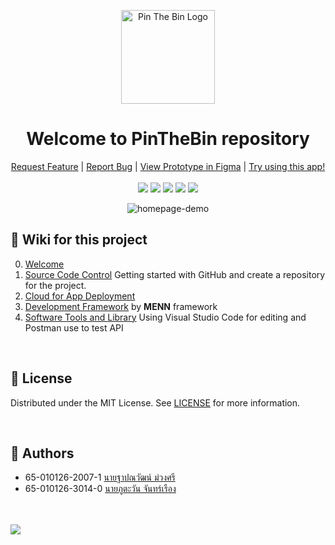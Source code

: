 <p align="center">
  <img src="https://github.com/ATOMIC09/PinTheBin/assets/66838025/609dc6ea-c31b-4ba3-b267-9d64933a46df" alt="Pin The Bin Logo" width="150" height="150">
  <h1 align="center">Welcome to PinTheBin repository</h3>
</p>

<p align="center">
  <a href="https://github.com/CprE-KMUTNB/PinTheBin_by_Phutawan/issues">Request Feature</a>
  |
  <a href="https://github.com/CprE-KMUTNB/PinTheBin_by_Phutawan/issues">Report Bug</a>
  |
  <a href="https://www.figma.com/file/f2s3216X8QMufOLoHEMDZT/PinTheBinFrontendV1?type=design&node-id=0%3A1&mode=design&t=7SBPC1QQjXNYJGVF-1&authuser=0">View Prototype in Figma</a>
  |
  <a href="https://pinthebin.vercel.app/">Try using this app!</a>
  <br/>
  <br/>
  <img src="https://img.shields.io/github/contributors/CprE-KMUTNB/PinTheBin_by_Phutawan?color=dark-green">
  <img src="https://img.shields.io/github/forks/CprE-KMUTNB/PinTheBin_by_Phutawan?style=social">
  <img src="https://img.shields.io/github/stars/CprE-KMUTNB/PinTheBin_by_Phutawan?style=social">
  <img src="https://img.shields.io/github/issues/CprE-KMUTNB/PinTheBin_by_Phutawan">
  <img src="https://img.shields.io/github/license/CprE-KMUTNB/PinTheBin_by_Phutawan">
  <br/>

<div align="center">
  <img src="https://github.com/CprE-KMUTNB/PinTheBin-Clone/assets/66838025/a06ad9d3-8b1f-439c-a9db-921fb0159aa0" alt="homepage-demo">
</div>

## 📃 Wiki for this project
0. [Welcome](https://github.com/CprE-KMUTNB/PinTheBin_by_Phutawan/wiki/00-%E2%80%90-Welcome)
1. [Source Code Control](https://github.com/CprE-KMUTNB/PinTheBin_by_Phutawan/wiki/01-%E2%80%90-Source-Code-Control) Getting started with GitHub and create a repository for the project.
2. [Cloud for App Deployment](https://github.com/CprE-KMUTNB/PinTheBin_by_Phutawan/wiki/02-%E2%80%90-Cloud-for-App-Deployment)
3. [Development Framework](https://github.com/CprE-KMUTNB/PinTheBin_by_Phutawan/wiki/03-%E2%80%90-Development-Framework) by **MENN** framework
4. [Software Tools and Library](https://github.com/CprE-KMUTNB/PinTheBin_by_Phutawan/wiki/04-%E2%80%90-Software-Tools-and-Library)
Using Visual Studio Code for editing and Postman use to test API

<br/>

## 🔨 License
Distributed under the MIT License. See [LICENSE](https://github.com/CprE-KMUTNB/PinTheBin_by_Phutawan/blob/main/LICENSE) for more information.

<br/>

## 📝 Authors
* 65-010126-2007-1 [นายฐาปณวัฒน์ ม่วงศรี](https://github.com/I2eNamE)
* 65-010126-3014-0 [นายภูตะวัน จันทร์เรือง](https://github.com/ATOMIC09)

<br/>
<br/>
<img src="https://github.com/I2eNamE/pinTheBin/assets/66838025/663a8421-5e77-415c-b7d0-9afa1c4f793a">
